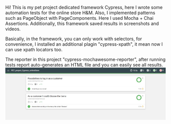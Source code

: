 Hi!
This is my pet project dedicated framework Cypress, here I wrote some automation tests for the online store H&M.
Also, I implemented patterns such as PageObject with PageComponents.
Here I used Mocha + Chai Assertions.
Additionally, this framework saved results in screenshots and videos.

Basically, in the framework, you can only work with selectors, for convenience, I installed an additional plagin "cypress-xpath", it mean now I can use xpath locators too.

The reporter in this project "cypress-mochawesome-reporter", after running tests report auto-generates an HTML file and you can easily see all results.
![Screenshot reporter result](https://github.com/GarinaKristina/PET_project_Cypress_onlineStore/blob/main/resultForReadMe.jpg)

